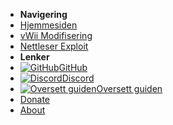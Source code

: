 - **Navigering**
- [Hjemmesiden](../introduction)
- [vWii Modifisering](../vwii-modding)
- [Nettleser Exploit](browser-exploit)
- **Lenker**
- [![GitHub](https://icongr.am/simple/github.svg?color=808080&size=16)GitHub](https://github.com/hacks-guide/Guide-WiiU)
- [![Discord](https://icongr.am/simple/discord.svg?colored&size=16)Discord](https://discord.gg/C29hYvh)
- [![Oversett guiden](https://icongr.am/material/translate.svg?color=808080&size=16)Oversett guiden](https://hacks-guide.crowdin.com/u/projects/10)
- [Donate](donations)
- [About](../about)
